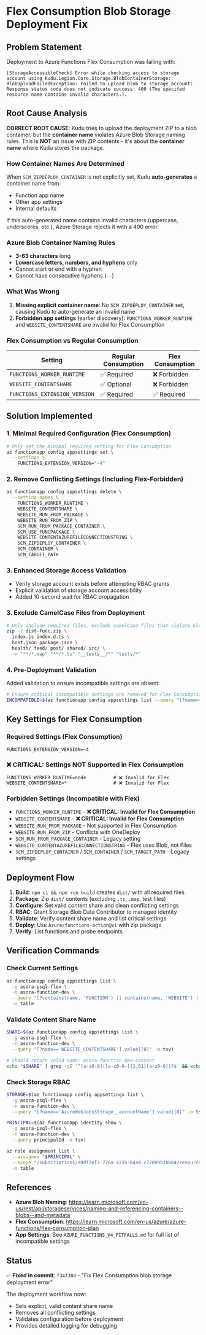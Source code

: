 # Flex Consumption Blob Storage Deployment Fix

## Problem Statement

Deployment to Azure Functions Flex Consumption was failing with:
```
[StorageAccessibleCheck] Error while checking access to storage account using Kudu.Legion.Core.Storage.BlobContainerStorage: 
BlobUploadFailedException: Failed to upload blob to storage account: 
Response status code does not indicate success: 400 (The specifed resource name contains invalid characters.).
```

## Root Cause Analysis

**CORRECT ROOT CAUSE**: Kudu tries to upload the deployment ZIP to a blob container, but the **container name** violates Azure Blob Storage naming rules. This is **NOT** an issue with ZIP contents - it's about the **container name** where Kudu stores the package.

### How Container Names Are Determined

When `SCM_ZIPDEPLOY_CONTAINER` is not explicitly set, Kudu **auto-generates** a container name from:
- Function app name
- Other app settings
- Internal defaults

If this auto-generated name contains invalid characters (uppercase, underscores, etc.), Azure Storage rejects it with a 400 error.

### Azure Blob Container Naming Rules

- **3-63 characters** long
- **Lowercase letters, numbers, and hyphens** only
- Cannot start or end with a hyphen
- Cannot have consecutive hyphens (`--`)

### What Was Wrong

1. **Missing explicit container name**: No `SCM_ZIPDEPLOY_CONTAINER` set, causing Kudu to auto-generate an invalid name
2. **Forbidden app settings** (earlier discovery): `FUNCTIONS_WORKER_RUNTIME` and `WEBSITE_CONTENTSHARE` are invalid for Flex Consumption

### Flex Consumption vs Regular Consumption

| Setting | Regular Consumption | Flex Consumption |
|---------|-------------------|------------------|
| `FUNCTIONS_WORKER_RUNTIME` | ✅ Required | ❌ Forbidden |
| `WEBSITE_CONTENTSHARE` | ✅ Optional | ❌ Forbidden |
| `FUNCTIONS_EXTENSION_VERSION` | ✅ Required | ✅ Required |

## Solution Implemented

### 1. Minimal Required Configuration (Flex Consumption)
```bash
# Only set the minimal required setting for Flex Consumption
az functionapp config appsettings set \
  --settings \
    FUNCTIONS_EXTENSION_VERSION="~4"
```

### 2. Remove Conflicting Settings (Including Flex-Forbidden)
```bash
az functionapp config appsettings delete \
  --setting-names \
    FUNCTIONS_WORKER_RUNTIME \
    WEBSITE_CONTENTSHARE \
    WEBSITE_RUN_FROM_PACKAGE \
    WEBSITE_RUN_FROM_ZIP \
    SCM_RUN_FROM_PACKAGE_CONTAINER \
    SCM_USE_FUNCPACKAGE \
    WEBSITE_CONTENTAZUREFILECONNECTIONSTRING \
    SCM_ZIPDEPLOY_CONTAINER \
    SCM_CONTAINER \
    SCM_TARGET_PATH
```

### 3. Enhanced Storage Access Validation
- Verify storage account exists before attempting RBAC grants
- Explicit validation of storage account accessibility
- Added 10-second wait for RBAC propagation

### 3. Exclude CamelCase Files from Deployment
```bash
# Only include required files, exclude camelCase files that violate blob naming
zip -r dist-func.zip \
  index.js index.d.ts \
  host.json package.json \
  health/ feed/ post/ shared/ src/ \
  -x "**/*.map" "**/*.ts" "__tests__/*" "tests/*"
```

### 4. Pre-Deployment Validation
Added validation to ensure incompatible settings are absent:
```bash
# Ensure critical incompatible settings are removed for Flex Consumption
INCOMPATIBLE=$(az functionapp config appsettings list --query "[?name=='WEBSITE_CONTENTSHARE' || name=='FUNCTIONS_WORKER_RUNTIME'].name" -o tsv)
```

## Key Settings for Flex Consumption

### Required Settings (Flex Consumption)
```
FUNCTIONS_EXTENSION_VERSION=~4
```

### ❌ CRITICAL: Settings NOT Supported in Flex Consumption
```
FUNCTIONS_WORKER_RUNTIME=node          # ❌ Invalid for Flex
WEBSITE_CONTENTSHARE=*                 # ❌ Invalid for Flex
```

### Forbidden Settings (Incompatible with Flex)
- `FUNCTIONS_WORKER_RUNTIME` - **❌ CRITICAL: Invalid for Flex Consumption**
- `WEBSITE_CONTENTSHARE` - **❌ CRITICAL: Invalid for Flex Consumption**
- `WEBSITE_RUN_FROM_PACKAGE` - Not supported in Flex Consumption
- `WEBSITE_RUN_FROM_ZIP` - Conflicts with OneDeploy
- `SCM_RUN_FROM_PACKAGE_CONTAINER` - Legacy setting
- `WEBSITE_CONTENTAZUREFILECONNECTIONSTRING` - Flex uses Blob, not Files
- `SCM_ZIPDEPLOY_CONTAINER` / `SCM_CONTAINER` / `SCM_TARGET_PATH` - Legacy settings

## Deployment Flow

1. **Build**: `npm ci && npm run build` creates `dist/` with all required files
2. **Package**: Zip `dist/` contents (excluding `.ts`, `.map`, test files)
3. **Configure**: Set valid content share and clean conflicting settings
4. **RBAC**: Grant Storage Blob Data Contributor to managed identity
5. **Validate**: Verify content share name and list critical settings
6. **Deploy**: Use `Azure/functions-action@v1` with zip package
7. **Verify**: List functions and probe endpoints

## Verification Commands

### Check Current Settings
```bash
az functionapp config appsettings list \
  -g asora-psql-flex \
  -n asora-function-dev \
  --query "[?contains(name, 'FUNCTION') || contains(name, 'WEBSITE') || contains(name, 'SCM')].{name:name, value:value}" \
  -o table
```

### Validate Content Share Name
```bash
SHARE=$(az functionapp config appsettings list \
  -g asora-psql-flex \
  -n asora-function-dev \
  --query "[?name=='WEBSITE_CONTENTSHARE'].value|[0]" -o tsv)

# Should return valid name: asora-function-dev-content
echo "$SHARE" | grep -qE '^[a-z0-9]([a-z0-9-]{1,61}[a-z0-9])?$' && echo "✅ Valid" || echo "❌ Invalid"
```

### Check Storage RBAC
```bash
STORAGE=$(az functionapp config appsettings list \
  -g asora-psql-flex \
  -n asora-function-dev \
  --query "[?name=='AzureWebJobsStorage__accountName'].value|[0]" -o tsv)

PRINCIPAL=$(az functionapp identity show \
  -g asora-psql-flex \
  -n asora-function-dev \
  --query principalId -o tsv)

az role assignment list \
  --assignee "$PRINCIPAL" \
  --scope "/subscriptions/99df7ef7-776a-4235-84a4-c77899b2bb04/resourceGroups/asora-psql-flex/providers/Microsoft.Storage/storageAccounts/$STORAGE" \
  -o table
```

## References

- **Azure Blob Naming**: https://learn.microsoft.com/en-us/rest/api/storageservices/naming-and-referencing-containers--blobs--and-metadata
- **Flex Consumption**: https://learn.microsoft.com/en-us/azure/azure-functions/flex-consumption-plan
- **App Settings**: See `AZURE_FUNCTIONS_V4_PITFALLS.md` for full list of incompatible settings

## Status

✅ **Fixed in commit**: `f34f38d` - "Fix Flex Consumption blob storage deployment error"

The deployment workflow now:
- Sets explicit, valid content share name
- Removes all conflicting settings
- Validates configuration before deployment
- Provides detailed logging for debugging
